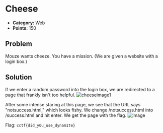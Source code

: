 # Cheese
* **Category:** Web
* **Points:** 150
## Problem
Mouze wants cheeze. You have a mission. (We are given a website with a login box.)
## Solution
If we enter a random password into the login box, we are redirected to a page that frankly isn't too helpful.
![cheeseimage1](https://user-images.githubusercontent.com/69173442/92045717-14ba6c00-ed36-11ea-8b80-76e17fe74d59.png)

After some intense staring at this page, we see that the URL says "notsuccess.html," which looks fishy. We change /notsuccess.html into /success.html and hit enter. We get the page with the flag.
![image](https://user-images.githubusercontent.com/69173442/92045794-49c6be80-ed36-11ea-837b-b8b3e463daf6.png)

Flag: `cctf{did_y0u_use_dynam1te}`
